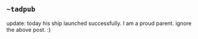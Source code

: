 ## `~tadpub`
update: today his ship launched successfully. I am a proud parent. ignore the above post. :)